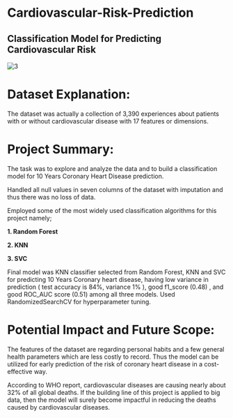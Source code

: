 # Cardiovascular-Risk-Prediction

## Classification Model for Predicting Cardiovascular Risk

![3](https://user-images.githubusercontent.com/89520031/172639887-2b067589-1023-412f-b3ea-40e88d1ce2c2.jpg)

# Dataset Explanation:

The dataset was actually a collection of 3,390 experiences about patients with or without cardiovascular disease with 17 features or dimensions.

# Project Summary:

The task was to explore and analyze the data and to build a classification model for 10 Years Coronary Heart Disease prediction.

Handled all null values in seven columns of the dataset with imputation and thus there was no loss of data.

Employed some of the most widely used classification algorithms for this project namely;

**1.	Random Forest**

**2.	KNN**

**3.	SVC**

Final model was KNN classifier selected from Random Forest, KNN and SVC for predicting 10 Years Coronary heart disease, having low variance in prediction ( test accuracy is 84%, variance 1% ), good f1_score (0.48) , and good ROC_AUC score (0.51) among all three models. Used RandomizedSearchCV for hyperparameter tuning.

# Potential Impact and Future Scope:

The features of the dataset are regarding personal habits and a few general health parameters which are less costly to record. Thus the model can be utilized for early prediction of the risk of coronary heart disease in a cost-effective way.

According to WHO report, cardiovascular diseases are causing nearly about 32% of all global deaths. If the building line of this project is applied to big data, then the model will surely become impactful in reducing the deaths caused by cardiovascular diseases.
